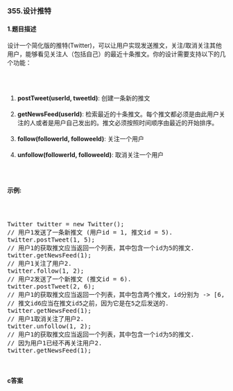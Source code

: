 ### 355.设计推特

#### 1.题目描述

<p>设计一个简化版的推特(Twitter)，可以让用户实现发送推文，关注/取消关注其他用户，能够看见关注人（包括自己）的最近十条推文。你的设计需要支持以下的几个功能：</p><br/><ol><br/>	<li><strong>postTweet(userId, tweetId)</strong>: 创建一条新的推文</li><br/>	<li><strong>getNewsFeed(userId)</strong>: 检索最近的十条推文。每个推文都必须是由此用户关注的人或者是用户自己发出的。推文必须按照时间顺序由最近的开始排序。</li><br/>	<li><strong>follow(followerId, followeeId)</strong>: 关注一个用户</li><br/>	<li><strong>unfollow(followerId, followeeId)</strong>: 取消关注一个用户</li><br/></ol><br/><p><strong>示例:</strong></p><br/><pre><br/>Twitter twitter = new Twitter();<br/>// 用户1发送了一条新推文 (用户id = 1, 推文id = 5).<br/>twitter.postTweet(1, 5);<br/>// 用户1的获取推文应当返回一个列表，其中包含一个id为5的推文.<br/>twitter.getNewsFeed(1);<br/>// 用户1关注了用户2.<br/>twitter.follow(1, 2);<br/>// 用户2发送了一个新推文 (推文id = 6).<br/>twitter.postTweet(2, 6);<br/>// 用户1的获取推文应当返回一个列表，其中包含两个推文，id分别为 -&gt; [6, 5].<br/>// 推文id6应当在推文id5之前，因为它是在5之后发送的.<br/>twitter.getNewsFeed(1);<br/>// 用户1取消关注了用户2.<br/>twitter.unfollow(1, 2);<br/>// 用户1的获取推文应当返回一个列表，其中包含一个id为5的推文.<br/>// 因为用户1已经不再关注用户2.<br/>twitter.getNewsFeed(1);<br/></pre><br/>

#### c答案

```c

